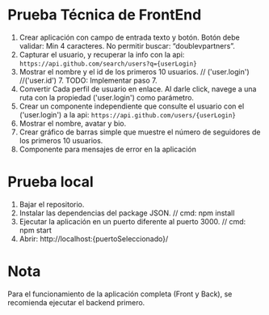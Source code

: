 # Prueba Técnica de FrontEnd

1. Crear aplicación con campo de entrada texto y botón.
   Botón debe validar: Min 4 caracteres. No permitir buscar: “doublevpartners”.
2. Capturar el usuario, y recuperar la info con la api: `https://api.github.com/search/users?q={userLogin}`
3. Mostrar el nombre y el id de los primeros 10 usuarios. // ('user.login') //('user.id') 7. TODO: Implementar paso 7.
4. Convertir Cada perfil de usuario en enlace. Al darle click, navege a una ruta con la propiedad ('user.login') como parámetro.
5. Crear un componente independiente que consulte el usuario con el ('user.login') a la api: `https://api.github.com/users/{userLogin}`
6. Mostrar el nombre, avatar y bio.
7. Crear gráfico de barras simple que muestre el número de seguidores de los primeros 10 usuarios.
8. Componente para mensajes de error en la aplicación

# Prueba local

1. Bajar el repositorio.
2. Instalar las dependencias del package JSON. // cmd: npm install
3. Ejecutar la aplicación en un puerto diferente al puerto 3000. // cmd: npm start
4. Abrir: http://localhost:{puertoSeleccionado}/

# Nota

Para el funcionamiento de la aplicación completa (Front y Back), se recomienda ejecutar el backend primero.